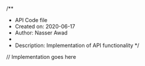 /**
 * API Code file
 * Created on: 2020-06-17
 * Author: Nasser Awad
 *
 * Description: Implementation of API functionality
 */
 
// Implementation goes here

